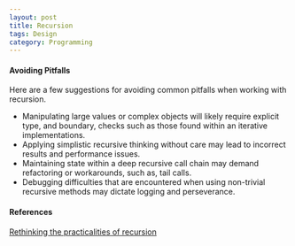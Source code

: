 ```yaml
---
layout: post
title: Recursion
tags: Design
category: Programming
---
```


#### Avoiding Pitfalls ####

Here are a few suggestions for avoiding common pitfalls when working with recursion.  

- Manipulating large values or complex objects will likely require explicit type, and boundary, checks such as those found within an iterative implementations.  
- Applying simplistic recursive thinking without care  may lead to incorrect results and performance issues.  
- Maintaining state within a deep recursive call chain may demand refactoring or workarounds, such as, tail calls.  
- Debugging difficulties that are encountered when using  non-trivial recursive methods may dictate logging and perseverance.  

#### References ####
[Rethinking the practicalities of recursion](https://www.simple-talk.com/dotnet/.net-framework/rethinking-the-practicalities-of-recursion)

